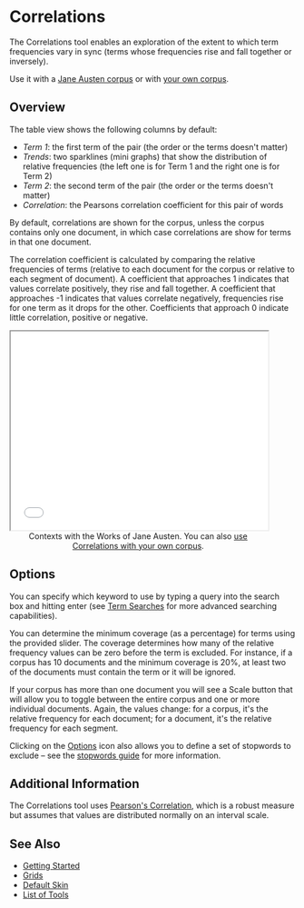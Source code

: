 # Correlations

The Correlations tool enables an exploration of the extent to which term frequencies vary in sync (terms whose frequencies rise and fall together or inversely).

Use it with a <a href="../?view=Correlations&corpus=austen" target="_blank">Jane Austen corpus</a> or with <a href="../?view=Correlations" target="_blank">your own corpus</a>.

## Overview

The table view shows the following columns by default:

- *Term 1*: the first term of the pair (the order or the terms doesn't matter)
- *Trends*: two sparklines (mini graphs) that show the distribution of relative frequencies (the left one is for Term 1 and the right one is for Term 2)
- *Term 2*: the second term of the pair (the order or the terms doesn't matter)
- *Correlation*: the Pearsons correlation coefficient for this pair of words

By default, correlations are shown for the corpus, unless the corpus contains only one document, in which case correlations are show for terms in that one document.

The correlation coefficient is calculated by comparing the relative frequencies of terms (relative to each document for the corpus or relative to each segment of document). A coefficient that approaches 1 indicates that values correlate positively, they rise and fall together. A coefficient that approaches -1 indicates that values correlate negatively, frequencies rise for one term as it drops for the other. Coefficients that approach 0 indicate little correlation, positive or negative. 

<iframe src="../tool/Correlations/?corpus=austen&subtitle=The+Works+of+Jane+Austen" style="width: 90%; height: 350px;"></iframe>
<div style="width: 90%; text-align: center; margin-bottom: 1em;">Contexts with the Works of Jane Austen. You can also <a href="../?view=Correlations" target="_blank">use Correlations with your own corpus</a>.</div>

## Options

You can specify which keyword to use by typing a query into the search box and hitting enter (see [Term Searches](#!/guide/search) for more advanced searching capabilities).

You can determine the minimum coverage (as a percentage) for terms using the provided slider. The coverage determines how many of the relative frequency values can be zero before the term is excluded. For instance, if a corpus has 10 documents and the minimum coverage is 20%, at least two of the documents must contain the term or it will be ignored.

If your corpus has more than one document you will see a Scale button that will allow you to toggle between the entire corpus and one or more individual documents. Again, the values change: for a corpus, it's the relative frequency for each document; for a document, it's the relative frequency for each segment.

Clicking on the [Options](#!/guide/options) icon also allows you to define a set of stopwords to exclude – see the [stopwords guide](#!/guide/stopwords) for more information.

## Additional Information

The Correlations tool uses [Pearson's Correlation](https://en.wikipedia.org/wiki/Pearson_correlation_coefficient), which is a robust measure but assumes that values are distributed normally on an interval scale.

## See Also

- [Getting Started](#!/guide/start)
- [Grids](#!/guide/grids)
- [Default Skin](#!/guide/skins-section-default-skin)
- [List of Tools](#!/guide/tools)
